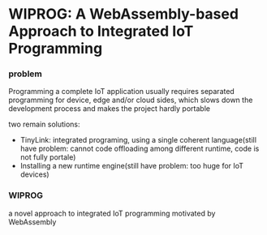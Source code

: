 # WIPROG: A WebAssembly-based Approach to Integrated IoT Programming

### problem

Programming a complete IoT application usually requires separated programming for device, edge and/or cloud sides, which slows down the development process and makes the project hardly portable

two remain solutions:

+ TinyLink: integrated programing, using a single coherent language(still have problem: cannot code offloading among different runtime, code is not fully portale)
+ Installing a new runtime engine(still have problem: too huge for IoT devices)

### WIPROG

a novel approach to integrated IoT programming motivated by WebAssembly

